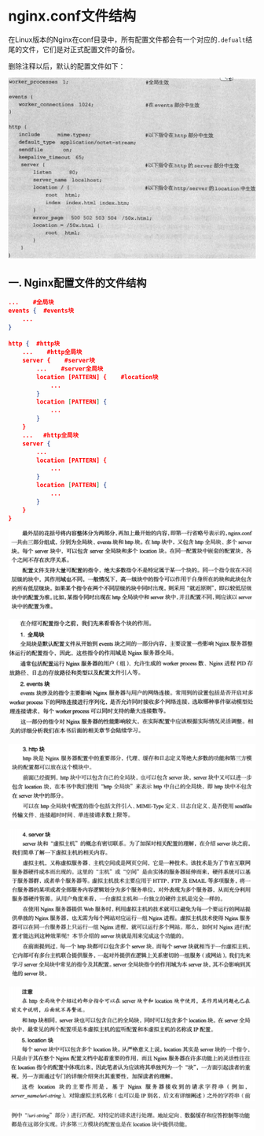 # nginx.conf文件结构

在Linux版本的Nginx在conf目录中，所有配置文件都会有一个对应的`.defualt`结尾的文件，它们是对正式配置文件的备份。

删除注释以后，默认的配置文件如下：

![](../images/3.png)

## 一. Nginx配置文件的文件结构

```json
...    #全局块
events {  #events块
	...
}

http {  #http块
	...    #http全局块
    server {    #server块
    	...    #server全局块
        location [PATTERN] {    #location块
        	...
        }
        location [PATTERN] {
			...
        }      
    }
    ...   #http全局块
    server {
    	...
        location [PATTERN] {
        	...
        }
        location [PATTERN] {
			...
        }      
    }
}
```

![](../images/4.png)

![](../images/5.png)

![](../images/6.png)

![](../images/7.png)

![](../images/8.png)

![](../images/9.png)